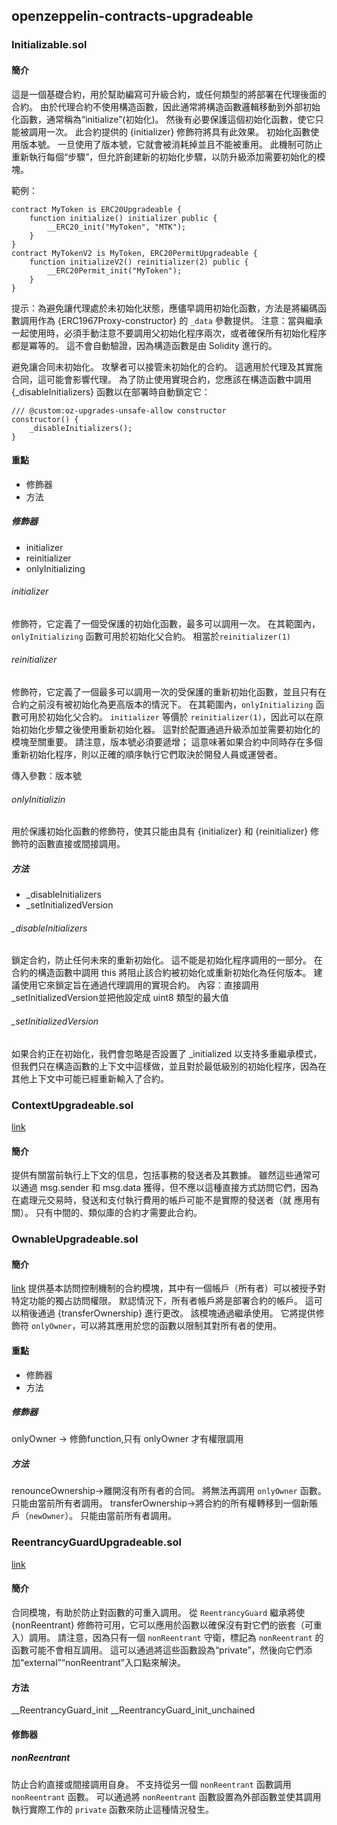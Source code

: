 ## openzeppelin-contracts-upgradeable

### Initializable.sol
#### 簡介
這是一個基礎合約，用於幫助編寫可升級合約，或任何類型的將部署在代理後面的合約。
由於代理合約不使用構造函數，因此通常將構造函數邏輯移動到外部初始化函數，通常稱為“initialize”(初始化)。
然後有必要保護這個初始化函數，使它只能被調用一次。
此合約提供的 {initializer} 修飾符將具有此效果。
初始化函數使用版本號。
一旦使用了版本號，它就會被消耗掉並且不能被重用。
此機制可防止重新執行每個“步驟”，但允許創建新的初始化步驟，以防升級添加需要初始化的模塊。

範例：
```
contract MyToken is ERC20Upgradeable {
    function initialize() initializer public {
        __ERC20_init("MyToken", "MTK");
    }
}
contract MyTokenV2 is MyToken, ERC20PermitUpgradeable {
    function initializeV2() reinitializer(2) public {
        __ERC20Permit_init("MyToken");
    }
}
```

提示：為避免讓代理處於未初始化狀態，應儘早調用初始化函數，方法是將編碼函數調用作為 {ERC1967Proxy-constructor} 的 `_data` 參數提供。
注意：當與繼承一起使用時，必須手動注意不要調用父初始化程序兩次，或者確保所有初始化程序都是冪等的。
這不會自動驗證，因為構造函數是由 Solidity 進行的。

避免讓合同未初始化。
攻擊者可以接管未初始化的合約。
這適用於代理及其實施合同，這可能會影響代理。
為了防止使用實現合約，您應該在構造函數中調用 {_disableInitializers} 函數以在部署時自動鎖定它：
```
/// @custom:oz-upgrades-unsafe-allow constructor
constructor() {
    _disableInitializers();
}
```
#### 重點
- 修飾器
- 方法

##### 修飾器
- initializer
- reinitializer
- onlyInitializing

###### initializer
修飾符，它定義了一個受保護的初始化函數，最多可以調用一次。 在其範圍內，
`onlyInitializing` 函數可用於初始化父合約。 相當於`reinitializer(1)`

###### reinitializer
修飾符，它定義了一個最多可以調用一次的受保護的重新初始化函數，並且只有在合約之前沒有被初始化為更高版本的情況下。
在其範圍內，`onlyInitializing` 函數可用於初始化父合約。
`initializer` 等價於 `reinitializer(1)`，因此可以在原始初始化步驟之後使用重新初始化器。
這對於配置通過升級添加並需要初始化的模塊至關重要。
請注意，版本號必須要遞增； 
這意味著如果合約中同時存在多個重新初始化程序，則以正確的順序執行它們取決於開發人員或運營者。

傳入參數：版本號

###### onlyInitializin
用於保護初始化函數的修飾符，使其只能由具有 {initializer} 和 {reinitializer} 修飾符的函數直接或間接調用。

##### 方法
- _disableInitializers
- _setInitializedVersion

###### _disableInitializers
鎖定合約，防止任何未來的重新初始化。 
這不能是初始化程序調用的一部分。
在合約的構造函數中調用 this 將阻止該合約被初始化或重新初始化為任何版本。 建議使用它來鎖定旨在通過代理調用的實現合約。
內容：直接調用_setInitializedVersion並把他設定成 uint8 類型的最大值

###### _setInitializedVersion
如果合約正在初始化，我們會忽略是否設置了 _initialized 以支持多重繼承模式，但我們只在構造函數的上下文中這樣做，並且對於最低級別的初始化程序，因為在其他上下文中可能已經重新輸入了合約。


### ContextUpgradeable.sol
[link](https://github.com/OpenZeppelin/openzeppelin-contracts-upgradeable/blob/master/contracts/utils/ContextUpgradeable.sol)

#### 簡介
提供有關當前執行上下文的信息，包括事務的發送者及其數據。 雖然這些通常可以通過 msg.sender 和 msg.data 獲得，但不應以這種直接方式訪問它們，因為在處理元交易時，發送和支付執行費用的帳戶可能不是實際的發送者（就 應用有關）。
只有中間的、類似庫的合約才需要此合約。


### OwnableUpgradeable.sol

#### 簡介
[link](https://github.com/OpenZeppelin/openzeppelin-contracts-upgradeable/blob/master/contracts/access/OwnableUpgradeable.sol)
提供基本訪問控制機制的合約模塊，其中有一個帳戶（所有者）可以被授予對特定功能的獨占訪問權限。
默認情況下，所有者帳戶將是部署合約的帳戶。 這可以稍後通過 {transferOwnership} 進行更改。
該模塊通過繼承使用。
它將提供修飾符 `onlyOwner`，可以將其應用於您的函數以限制其對所有者的使用。

#### 重點
- 修飾器
- 方法

##### 修飾器
onlyOwner -> 修飾function,只有 onlyOwner 才有權限調用

##### 方法
renounceOwnership->離開沒有所有者的合同。 將無法再調用 `onlyOwner` 函數。 只能由當前所有者調用。
transferOwnership->將合約的所有權轉移到一個新賬戶（`newOwner`）。 只能由當前所有者調用。

### ReentrancyGuardUpgradeable.sol
[link](https://github.com/OpenZeppelin/openzeppelin-contracts-upgradeable/blob/master/contracts/security/ReentrancyGuardUpgradeable.sol)
#### 簡介
合同模塊，有助於防止對函數的可重入調用。
從 `ReentrancyGuard` 繼承將使 {nonReentrant} 修飾符可用，它可以應用於函數以確保沒有對它們的嵌套（可重入）調用。
請注意，因為只有一個 `nonReentrant` 守衛，標記為 `nonReentrant` 的函數可能不會相互調用。 這可以通過將這些函數設為“private”，然後向它們添加“external”“nonReentrant”入口點來解決。

#### 方法
__ReentrancyGuard_init
__ReentrancyGuard_init_unchained
#### 修飾器
##### nonReentrant
防止合約直接或間接調用自身。
不支持從另一個 `nonReentrant` 函數調用 `nonReentrant` 函數。
可以通過將 `nonReentrant` 函數設置為外部函數並使其調用執行實際工作的 `private` 函數來防止這種情況發生。